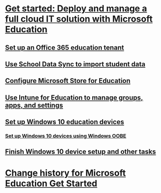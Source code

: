 # [Get started: Deploy and manage a full cloud IT solution with Microsoft Education](get-started-with-microsoft-education.md)
## [Set up an Office 365 education tenant](set-up-office365-edu-tenant.md)
## [Use School Data Sync to import student data](use-school-data-sync.md)
## [Configure Microsoft Store for Education](configure-microsoft-store-for-education.md)
## [Use Intune for Education to manage groups, apps, and settings](use-intune-for-education.md)
## [Set up Windows 10 education devices](set-up-windows-10-education-devices.md)
### [Set up Windows 10 devices using Windows OOBE](set-up-windows-education-devices.md)
## [Finish Windows 10 device setup and other tasks](finish-setup-and-other-tasks.md)
# [Change history for Microsoft Education Get Started](change-history-ms-edu-get-started.md)

